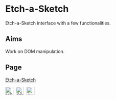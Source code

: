# Etch-a-Sketch
Etch-a-Sketch interface with a few functionalities.

## Aims
Work on DOM manipulation.

## Page
[Etch-a-Sketch](https://chico-oliveira.github.io/etch-a-sketch/)
<br /> 

<a href="https://www.w3.org/TR/html5/" title="HTML5"><img src="https://cdn.jsdelivr.net/gh/devicons/devicon/icons/html5/html5-original.svg" alt="HTML5" width="25px" height="25px"></a>&nbsp;
  <a href="https://www.w3.org/TR/CSS/" title="CSS3"><img src="https://cdn.jsdelivr.net/gh/devicons/devicon/icons/css3/css3-original.svg" alt="CSS3" width="25px" height="25px"></a>&nbsp;
  <a href="https://developer.mozilla.org/en-US/docs/Web/JavaScript" title="JavaScript"><img src="https://cdn.jsdelivr.net/gh/devicons/devicon/icons/javascript/javascript-original.svg" alt="JavaScript" width="25px" height="25px"></a>